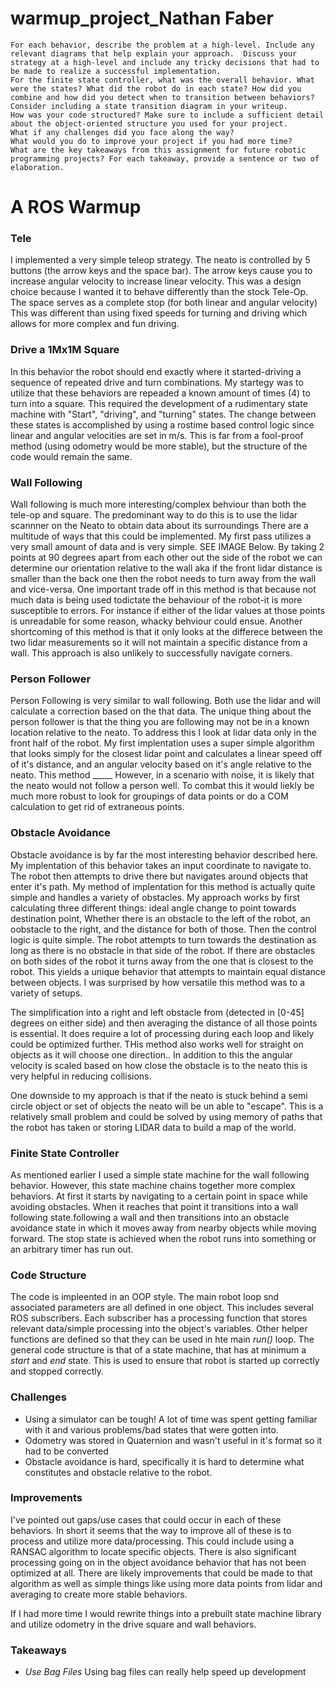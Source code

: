 # warmup_project_Nathan Faber


    For each behavior, describe the problem at a high-level. Include any relevant diagrams that help explain your approach.  Discuss your strategy at a high-level and include any tricky decisions that had to be made to realize a successful implementation.
    For the finite state controller, what was the overall behavior. What were the states? What did the robot do in each state? How did you combine and how did you detect when to transition between behaviors?  Consider including a state transition diagram in your writeup.
    How was your code structured? Make sure to include a sufficient detail about the object-oriented structure you used for your project.
    What if any challenges did you face along the way?
    What would you do to improve your project if you had more time?
    What are the key takeaways from this assignment for future robotic programming projects? For each takeaway, provide a sentence or two of elaboration.




# A ROS Warmup

### Tele
I implemented a very simple teleop strategy. The neato is controlled by 5 buttons (the arrow keys and the space bar). The arrow keys cause you to increase angular velocity to increase linear velocity. This was a design choice because I wanted it to behave differently than the stock Tele-Op. The space serves as a complete stop (for both linear and angular velocity) This was different than using fixed speeds for turning and driving which allows for more complex and fun driving.

### Drive a 1Mx1M Square
In this behavior the robot should end exactly where it started-driving a sequence of repeated drive and turn combinations. My startegy was to utilize that these behaviors are repeaded a known amount of times (4) to turn into a square. This required the development of a rudimentary state machine with "Start", "driving", and "turning" states. The change between these states is accomplished by using a rostime based control logic since linear and angular velocities are set in m/s. This is far from a fool-proof method (using odometry would be more stable), but the structure of the code would remain the same.

### Wall Following
Wall following is much more interesting/complex behviour than both the tele-op and square. The predominant way to do this is to use the lidar scannner on the Neato to obtain data about its surroundings There are a multitude of ways that this could be implemented. My first pass utilizes a very small amount of data and is very simple. SEE IMAGE Below. By taking 2 points at 90 degrees apart from each other out the side of the robot we can determine our orientation relative to the wall aka if the front lidar distance is smaller than the back one then the robot needs to turn away from the wall and vice-versa. 
One important trade off in this method is that because not much data is being used todictate the behaviour of the robot-it is more susceptible to errors. For instance if either of the lidar values at those points is unreadable for some reason, whacky behviour could ensue. Another shortcoming of this method is that it only looks at the differece between the two lidar measurements so it will not maintain a specific distance from a wall. This approach is also unlikely to successfully navigate corners.

### Person Follower
Person Following is very similar to wall following. Both use the lidar and will calculate a correction based on the that data. The unique thing about the person follower is that the thing you are following may not be in a known location relative to the neato. To address this I look at lidar data only in the front half of the robot.
My first implentation uses a super simple algorithm that looks simply for the closest lidar point and calculates a linear speed off of it's distance, and an angular velocity based on it's angle relative to the neato. This method _____ However, in a scenario with noise, it is likely that the neato would not follow a person well. To combat this it would liekly be much more robust to look for groupings of data points or do a COM calculation to get rid of extraneous points.

### Obstacle Avoidance
Obstacle avoidance is by far the most interesting behavior described here. My implentation of this behavior takes an input coordinate to navigate to. The robot then attempts to drive there but navigates around objects that enter it's path. My method of implentation for this method is actually quite simple and handles a variety of obstacles. My approach works by first calculating three different things: ideal angle change to point towards destination point, Whether there is an obstacle to the left of the robot, an oobstacle to the right, and the distance for both of those. Then the control logic is quite simple. The robot attempts to turn towards the destination as long as there is no obstacle in that side of the robot. If there are obstacles on both sides of the robot it turns away from the one that is closest to the robot. This yields a unique behavior that attempts to maintain equal distance between objects. I was surprised by how versatile this method was to a variety of setups. 

The simplification into a right and left obstacle from (detected in [0-45] degrees on either side) and then averaging the distance of all those points is essential. It does require a lot of processing during each loop and likely could be optimized further. THis method also works well for straight on objects as it will choose one direction.. In addition to this the angular velocity is scaled based on how close the obstacle is to the neato this is very helpful in reducing collisions.

One downside to my approach is that if the neato is stuck behind a semi circle object or set of objects the neato will be un able to "escape". This is a relatively small problem and could be solved by using memory of paths that the robot has taken or storing LIDAR data to build a map of the world.


### Finite State Controller
As mentioned earlier I used a simple state machine for the wall following behavior. However, this state machine chains together more complex behaviors. At first it starts by navigating to a certain point in space while avoiding obstacles. When it reaches that point it transitions into a wall following state.following a wall and then transitions into an obstacle avoidance state in which it moves away from nearby objects while moving forward. The stop state is achieved when the robot runs into something or an arbitrary timer has run out.

### Code Structure
The code is impleented in an OOP style. The main robot loop snd associated parameters are all defined in one object. This includes several ROS subscribers. Each subscriber has a processing function that stores relevant data/simple processing into the object's variables. Other helper functions are defined so that they can be used in hte main _run()_ loop. The general code structure is that of a state machine, that has at minimum a _start_ and _end_ state. This is used to ensure that robot is started up correctly and stopped correctly.

### Challenges
- Using a simulator can be tough! A lot of time was spent getting familiar with it and various problems/bad states that were gotten into.
- Odometry was stored in Quaternion and wasn't useful in it's format so it had to be converted
- Obstacle avoidance is hard, specifically it is hard to determine what constitutes and obstacle relative to the robot.

### Improvements
I've pointed out gaps/use cases that could occur in each of these behaviors. In short it seems that the way to improve all of these is to process and utilize more data/processing. This could include using a RANSAC algorithm to locate specific objects.
There is also significant processing going on in the object avoidance behavior that has not been optimized at all. There are likely improvements that could be made to that algorithm as well as simple things like using more data points from lidar and averaging to create more stable behaviors.

If I had more time I would rewrite things into a prebuilt state machine library and utilize odometry in the drive square and wall behaviors.

### Takeaways
- *Use Bag Files* Using bag files can really help speed up development
